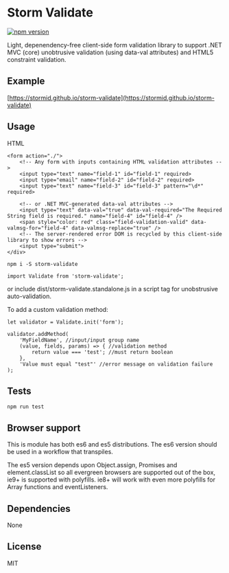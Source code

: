 # Storm Validate
[![npm version](https://badge.fury.io/js/storm-validate.svg)](https://badge.fury.io/js/storm-validate)

Light, depenendency-free client-side form validation library to support .NET MVC (core) unobtrusive validation (using data-val attributes) and HTML5 constraint validation.

## Example
[https://stormid.github.io/storm-validate](https://stormid.github.io/storm-validate)

## Usage
HTML
```
<form action="./">
    <!-- Any form with inputs containing HTML validation attributes -->
	<input type="text" name="field-1" id="field-1" required>
	<input type="email" name="field-2" id="field-2" required>
	<input type="text" name="field-3" id="field-3" pattern="\d*" required>
    
    <!-- or .NET MVC-generated data-val attributes -->
    <input type="text" data-val="true" data-val-required="The Required String field is required." name="field-4" id="field-4" />
    <span style="color: red" class="field-validation-valid" data-valmsg-for="field-4" data-valmsg-replace="true" />
    <!-- The server-rendered error DOM is recycled by this client-side library to show errors -->
    <input type="submit">
</div>
```

```
npm i -S storm-validate
```
```
import Validate from 'storm-validate';
```

or include dist/storm-validate.standalone.js in a script tag for unobstrusive auto-validation.

To add a custom validation method:
```
let validator = Validate.init('form');

validator.addMethod(
    'MyFieldName', //input/input group name
    (value, fields, params) => { //validation method
        return value === 'test'; //must return boolean
    },
    'Value must equal "test"' //error message on validation failure
);

```

## Tests
```
npm run test
```

## Browser support
This is module has both es6 and es5 distributions. The es6 version should be used in a workflow that transpiles.

The es5 version depends upon Object.assign, Promises and element.classList so all evergreen browsers are supported out of the box, ie9+ is supported with polyfills. ie8+ will work with even more polyfills for Array functions and eventListeners.

## Dependencies
None

## License
MIT
